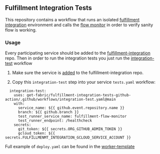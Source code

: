 ## Fulfillment Integration Tests
This repository contains a workflow that runs an isolated [fulfillment integration](https://github.com/get-fabric/fulfillment-integration) environment and calls the [flow monitor](https://github.com/get-fabric/fulfillment-flow-monitor) in order to verify sanity flow is working.

### Usage
Every participating service should be added to the [fulfillment-integration](https://github.com/get-fabric/fulfillment-integration) repo. Then in order to run the integration tests you just run the [integration-test](https://github.com/get-fabric/fulfillment-integration-tests-github-action/blob/main/.github/workflows/integration-test.yaml) workflow

1. Make sure the service is [added](https://github.com/get-fabric/fulfillment-integration#adding-service) to the fulfillment-integration repo.

2. Copy this `integration-test` step into your service `tests.yaml` workflow:
```
  integration-test:
    uses: get-fabric/fulfillment-integration-tests-github-action/.github/workflows/integration-test.yaml@main
    with:
      service_name: ${{ github.event.repository.name }}
      branch: ${{ github.branch }}
      test_runner_service_name: fulfillment-flow-monitor      
      test_runner_endpoint: /healthcheck
    secrets:
      git_token: ${{ secrets.ORG_GITHUB_ADMIN_TOKEN }}
      gcloud_token: ${{ secrets.FULFILLMENMT_INTEGRATION_GCLOUD_SERVICE_ACCOUNT }}    
```

Full example of `deploy.yaml` can be found in the [worker-template](https://github.com/get-fabric/worker-template/blob/main/.github/workflows/deploy.yml)
